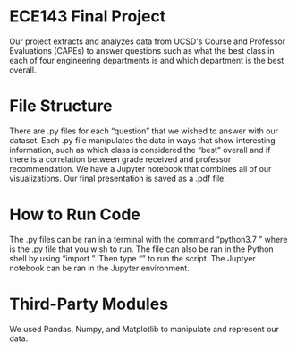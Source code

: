 # ECE143 Final Project
Our project extracts and analyzes data from UCSD's Course and Professor Evaluations (CAPEs) to answer questions such as what the best class  in each of four engineering departments is and which department is the best overall.

# File Structure
There are .py files for each “question” that we wished to answer with our dataset. Each .py file manipulates the data in ways that show interesting information, such as which class is considered the “best” overall and if there is a correlation between grade received and professor recommendation. We have a Jupyter notebook that combines all of our visualizations. Our final presentation is saved as a .pdf file.

# How to Run Code
The .py files can be ran in a terminal with the command “python3.7 <file>” where <file> is the .py file that you wish to run. The file can also be ran in the Python shell by using “import <file>”. Then type “<file>” to run the script. The Juptyer notebook can be ran in the Jupyter environment.

# Third-Party Modules
We used Pandas, Numpy, and Matplotlib to manipulate and represent our data.


 
